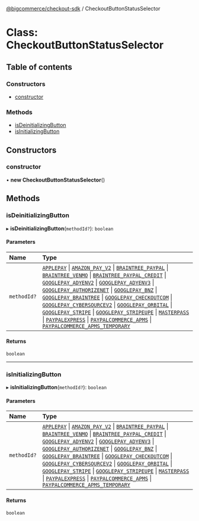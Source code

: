 [@bigcommerce/checkout-sdk](../README.md) / CheckoutButtonStatusSelector

# Class: CheckoutButtonStatusSelector

## Table of contents

### Constructors

- [constructor](CheckoutButtonStatusSelector.md#constructor)

### Methods

- [isDeinitializingButton](CheckoutButtonStatusSelector.md#isdeinitializingbutton)
- [isInitializingButton](CheckoutButtonStatusSelector.md#isinitializingbutton)

## Constructors

### constructor

• **new CheckoutButtonStatusSelector**()

## Methods

### isDeinitializingButton

▸ **isDeinitializingButton**(`methodId?`): `boolean`

#### Parameters

| Name | Type |
| :------ | :------ |
| `methodId?` | [`APPLEPAY`](../enums/CheckoutButtonMethodType.md#applepay) \| [`AMAZON_PAY_V2`](../enums/CheckoutButtonMethodType.md#amazon_pay_v2) \| [`BRAINTREE_PAYPAL`](../enums/CheckoutButtonMethodType.md#braintree_paypal) \| [`BRAINTREE_VENMO`](../enums/CheckoutButtonMethodType.md#braintree_venmo) \| [`BRAINTREE_PAYPAL_CREDIT`](../enums/CheckoutButtonMethodType.md#braintree_paypal_credit) \| [`GOOGLEPAY_ADYENV2`](../enums/CheckoutButtonMethodType.md#googlepay_adyenv2) \| [`GOOGLEPAY_ADYENV3`](../enums/CheckoutButtonMethodType.md#googlepay_adyenv3) \| [`GOOGLEPAY_AUTHORIZENET`](../enums/CheckoutButtonMethodType.md#googlepay_authorizenet) \| [`GOOGLEPAY_BNZ`](../enums/CheckoutButtonMethodType.md#googlepay_bnz) \| [`GOOGLEPAY_BRAINTREE`](../enums/CheckoutButtonMethodType.md#googlepay_braintree) \| [`GOOGLEPAY_CHECKOUTCOM`](../enums/CheckoutButtonMethodType.md#googlepay_checkoutcom) \| [`GOOGLEPAY_CYBERSOURCEV2`](../enums/CheckoutButtonMethodType.md#googlepay_cybersourcev2) \| [`GOOGLEPAY_ORBITAL`](../enums/CheckoutButtonMethodType.md#googlepay_orbital) \| [`GOOGLEPAY_STRIPE`](../enums/CheckoutButtonMethodType.md#googlepay_stripe) \| [`GOOGLEPAY_STRIPEUPE`](../enums/CheckoutButtonMethodType.md#googlepay_stripeupe) \| [`MASTERPASS`](../enums/CheckoutButtonMethodType.md#masterpass) \| [`PAYPALEXPRESS`](../enums/CheckoutButtonMethodType.md#paypalexpress) \| [`PAYPALCOMMERCE_APMS`](../enums/CheckoutButtonMethodType.md#paypalcommerce_apms) \| [`PAYPALCOMMERCE_APMS_TEMPORARY`](../enums/CheckoutButtonMethodType.md#paypalcommerce_apms_temporary) |

#### Returns

`boolean`

___

### isInitializingButton

▸ **isInitializingButton**(`methodId?`): `boolean`

#### Parameters

| Name | Type |
| :------ | :------ |
| `methodId?` | [`APPLEPAY`](../enums/CheckoutButtonMethodType.md#applepay) \| [`AMAZON_PAY_V2`](../enums/CheckoutButtonMethodType.md#amazon_pay_v2) \| [`BRAINTREE_PAYPAL`](../enums/CheckoutButtonMethodType.md#braintree_paypal) \| [`BRAINTREE_VENMO`](../enums/CheckoutButtonMethodType.md#braintree_venmo) \| [`BRAINTREE_PAYPAL_CREDIT`](../enums/CheckoutButtonMethodType.md#braintree_paypal_credit) \| [`GOOGLEPAY_ADYENV2`](../enums/CheckoutButtonMethodType.md#googlepay_adyenv2) \| [`GOOGLEPAY_ADYENV3`](../enums/CheckoutButtonMethodType.md#googlepay_adyenv3) \| [`GOOGLEPAY_AUTHORIZENET`](../enums/CheckoutButtonMethodType.md#googlepay_authorizenet) \| [`GOOGLEPAY_BNZ`](../enums/CheckoutButtonMethodType.md#googlepay_bnz) \| [`GOOGLEPAY_BRAINTREE`](../enums/CheckoutButtonMethodType.md#googlepay_braintree) \| [`GOOGLEPAY_CHECKOUTCOM`](../enums/CheckoutButtonMethodType.md#googlepay_checkoutcom) \| [`GOOGLEPAY_CYBERSOURCEV2`](../enums/CheckoutButtonMethodType.md#googlepay_cybersourcev2) \| [`GOOGLEPAY_ORBITAL`](../enums/CheckoutButtonMethodType.md#googlepay_orbital) \| [`GOOGLEPAY_STRIPE`](../enums/CheckoutButtonMethodType.md#googlepay_stripe) \| [`GOOGLEPAY_STRIPEUPE`](../enums/CheckoutButtonMethodType.md#googlepay_stripeupe) \| [`MASTERPASS`](../enums/CheckoutButtonMethodType.md#masterpass) \| [`PAYPALEXPRESS`](../enums/CheckoutButtonMethodType.md#paypalexpress) \| [`PAYPALCOMMERCE_APMS`](../enums/CheckoutButtonMethodType.md#paypalcommerce_apms) \| [`PAYPALCOMMERCE_APMS_TEMPORARY`](../enums/CheckoutButtonMethodType.md#paypalcommerce_apms_temporary) |

#### Returns

`boolean`
